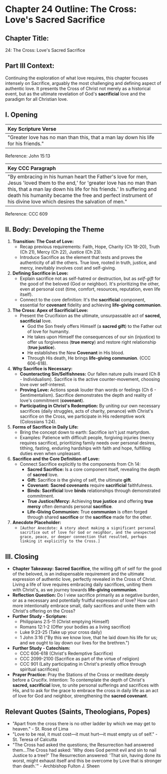 # Chapter 24 Outline: The Cross: Love's Sacred Sacrifice

## Chapter Title:
24: The Cross: Love's Sacred Sacrifice

## Part III Context:
Continuing the exploration of what love requires, this chapter focuses intensely on Sacrifice, arguably the most challenging and defining aspect of authentic love. It presents the Cross of Christ not merely as a historical event, but as the ultimate revelation of God's **sacrificial** love and the paradigm for all Christian love.

## I. Opening

| Key Scripture Verse                                                               |
| :-------------------------------------------------------------------------------- |
| "Greater love has no man than this, that a man lay down his life for his friends." |
Reference: John 15:13

| Key CCC Paragraph                                                                                                                                                                                                                                                        |
| :----------------------------------------------------------------------------------------------------------------------------------------------------------------------------------------------------------------------------------------------------------------------- |
| "By embracing in his human heart the Father's love for men, Jesus 'loved them to the end,' for 'greater love has no man than this, that a man lay down his life for his friends.' In suffering and death his humanity became the free and perfect instrument of his divine love which desires the salvation of men." |
Reference: CCC 609

## II. Body: Developing the Theme

1.  **Transition: The Cost of Love:**
    *   Recap previous requirements: Faith, Hope, Charity (Ch 18-20), Truth (Ch 21), Mercy (Ch 22), Justice (Ch 23).
    *   Introduce Sacrifice as the element that tests and proves the authenticity of all the others. True love, rooted in truth, justice, and mercy, inevitably involves cost and self-giving.
2.  **Defining Sacrifice in Love:**
    *   Explain sacrifice not as self-hatred or destruction, but as *self-gift* for the good of the beloved (God or neighbor). It's prioritizing the other, even at personal cost (time, comfort, resources, reputation, even life itself).
    *   Connect to the core definition: It's the **sacrificial** component, essential for **covenant** fidelity and achieving **life-giving communion**.
3.  **The Cross: Apex of Sacrificial Love:**
    *   Present the Crucifixion as the ultimate, unsurpassable act of **sacred, sacrificial** love.
        *   God the Son freely offers Himself (a **sacred gift**) to the Father out of love for humanity.
        *   He takes upon Himself the consequences of our sin (injustice) to offer us forgiveness (**true mercy**) and restore right relationship (**true justice**).
        *   He establishes the New **Covenant** in His blood.
        *   Through His death, He brings **life-giving communion**. (CCC 606-618).
4.  **Why Sacrifice is Necessary:**
    *   **Counteracting Sin/Selfishness:** Our fallen nature pulls inward (Ch 8 - Individualism). Sacrifice is the active counter-movement, choosing love over self-interest.
    *   **Proving Love:** Actions speak louder than words or feelings (Ch 6 - Sentimentalism). Sacrifice demonstrates the depth and reality of love's commitment (**covenant**).
    *   **Participating in Christ's Redemption:** By uniting our own necessary sacrifices (daily struggles, acts of charity, penance) with Christ's sacrifice on the Cross, we participate in His redemptive work (Colossians 1:24).
5.  **Forms of Sacrifice in Daily Life:**
    *   Bring the concept down to earth: Sacrifice isn't just martyrdom.
    *   Examples: Patience with difficult people, forgiving injuries (mercy requires sacrifice), prioritizing family needs over personal desires, tithing, fasting, enduring hardships with faith and hope, fulfilling duties even when unpleasant.
6.  **Sacrifice and the Core Definition of Love:**
    *   Connect Sacrifice explicitly to the components from Ch 14:
        *   **Sacred Sacrifice:** Is a core component itself, revealing the depth of **sacred** love.
        *   **Gift:** Sacrifice *is* the giving of self, the ultimate **gift**.
        *   **Covenant:** **Sacred covenants** require **sacrificial** faithfulness.
        *   **Binds:** **Sacrificial** love **binds** relationships through demonstrated commitment.
        *   **True Justice/Mercy:** Achieving **true justice** and offering **true mercy** often demands personal **sacrifice**.
        *   **Life-Giving Communion:** True **communion** is often forged through shared **sacrifice** or the **sacrifice** made for the other.
7.  **Anecdote Placeholder:**
    *   `[Author Anecdote: A story about making a significant personal sacrifice out of love for God or neighbor, and the unexpected grace, peace, or deeper connection that resulted, perhaps linking it explicitly to the Cross.]`

## III. Closing

*   **Chapter Takeaway:** **Sacred Sacrifice**, the willing gift of self for the good of the beloved, is an indispensable requirement and the ultimate expression of authentic love, perfectly revealed in the Cross of Christ. Living a life of love requires embracing daily sacrifices, uniting them with Christ's, as we journey towards **life-giving communion**.
*   **Reflection Question:** Do I view sacrifice primarily as a negative burden, or as a necessary and potentially fruitful expression of love? How can I more intentionally embrace small, daily sacrifices and unite them with Christ's offering on the Cross?
*   **Further Study - Scripture:**
    *   Philippians 2:5-11 (Christ emptying Himself)
    *   Romans 12:1-2 (Offer your bodies as a living sacrifice)
    *   Luke 9:23-25 (Take up your cross daily)
    *   1 John 3:16 ("By this we know love, that he laid down his life for us; and we ought to lay down our lives for the brethren.")
*   **Further Study - Catechism:**
    *   CCC 606-618 (Christ's Redemptive Sacrifice)
    *   CCC 2099-2100 (Sacrifice as part of the virtue of religion)
    *   CCC 901 (Laity participating in Christ's priestly office through spiritual sacrifices)
*   **Prayer Practice:** Pray the Stations of the Cross or meditate deeply before a Crucifix. Intention: To contemplate the depth of Christ's **sacred, sacrificial** love, to unite personal sufferings and sacrifices with His, and to ask for the grace to embrace the cross in daily life as an act of love for God and neighbor, strengthening the **sacred covenant**.

## Relevant Quotes (Saints, Theologians, Popes)

*   "Apart from the cross there is no other ladder by which we may get to heaven." - St. Rose of Lima
*   "Love to be real, it must cost—it must hurt—it must empty us of self." - St. Teresa of Calcutta
*   "The Cross had asked the questions; the Resurrection had answered them...The Cross had asked: 'Why does God permit evil and sin to nail Justice to a tree?' The Resurrection answered: 'That sin, having done its worst, might exhaust itself and this be overcome by Love that is stronger than death.'" - Archbishop Fulton J. Sheen
